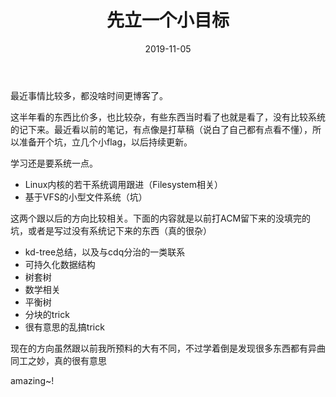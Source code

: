 ﻿---
layout: post
title: "先立一个小目标"
excerpt: "amazing"
comments: true
date: 2019-11-05
tags: [杂文]
---

最近事情比较多，都没啥时间更博客了。

这半年看的东西比价多，也比较杂，有些东西当时看了也就是看了，没有比较系统的记下来。最近看以前的笔记，有点像是打草稿（说白了自己都有点看不懂），所以准备开个坑，立几个小flag，以后持续更新。

学习还是要系统一点。

- Linux内核的若干系统调用跟进（Filesystem相关）
- 基于VFS的小型文件系统（坑）

这两个跟以后的方向比较相关。下面的内容就是以前打ACM留下来的没填完的坑，或者是写过没有系统记下来的东西（真的很杂）

- kd-tree总结，以及与cdq分治的一类联系
- 可持久化数据结构
- 树套树
- 数学相关
- 平衡树
- 分块的trick
- 很有意思的乱搞trick

现在的方向虽然跟以前我所预料的大有不同，不过学着倒是发现很多东西都有异曲同工之妙，真的很有意思

amazing~!
